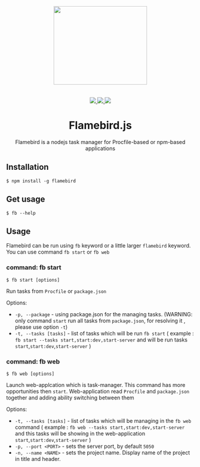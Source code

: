 <div align="center">
  <a href="https://www.npmjs.com/package/flamebird">
    <img width="250" height="210" src="https://github.com/acacode/flamebird/raw/master/lib/app/logo.png">
  </a>
  <br>
  <br>


  <br>
	<a href="https://github.com/acacode/flamebird/blob/master/LICENSE">
		<img src="https://img.shields.io/badge/license-MIT-red.svg">
	</a>
	<a href="https://www.npmjs.com/package/flamebird">
		<img src="https://img.shields.io/npm/v/flamebird.svg?style=flat">
	</a>
	<a href="https://travis-ci.org/acacode/flamebird">
		<img src="https://travis-ci.org/acacode/flamebird.svg?branch=master">
	</a>
  <h1>Flamebird.js</h1>
  <p>
    Flamebird is a nodejs task manager for Procfile-based or npm-based applications
  </p>
</div>

<h2 align="left">Installation</h2>

    $ npm install -g flamebird

<h2 align="left">Get usage</h2>

    $ fb --help

<h2 align="left">Usage</h2>

Flamebird can be run using `fb` keyword or a little larger `flamebird` keyword.
You can use command `fb start` or `fb web`

<h3 align="left">command: fb start</h2>

    $ fb start [options]

Run tasks from `Procfile` or `package.json` 

Options:
- `-p, --package` - using package.json for the managing tasks. (WARNING: only command `start` run all tasks from `package.json`, for resolving it , please use option `-t`)
- `-t, --tasks [tasks]` - list of tasks which will be run `fb start` ( example : `fb start --tasks start,start:dev,start-server` and will be run tasks `start`,`start:dev`,`start-server` )

<h3 align="left">command: fb web</h2>

    $ fb web [options]

Launch web-applcation which is task-manager. This command has more opportunities then `start`. Web-application read `Procfile` and `package.json` together and adding ability switching between them

Options:
- `-t, --tasks [tasks]` - list of tasks which will be managing in the `fb web` command ( example : `fb web --tasks start,start:dev,start-server` and this tasks will be showing in the web-application `start`,`start:dev`,`start-server` )
- `-p, --port <PORT>` - sets the server port, by default `5050`
- `-n, --name <NAME>` - sets the project name. Display name of the project in title and header.